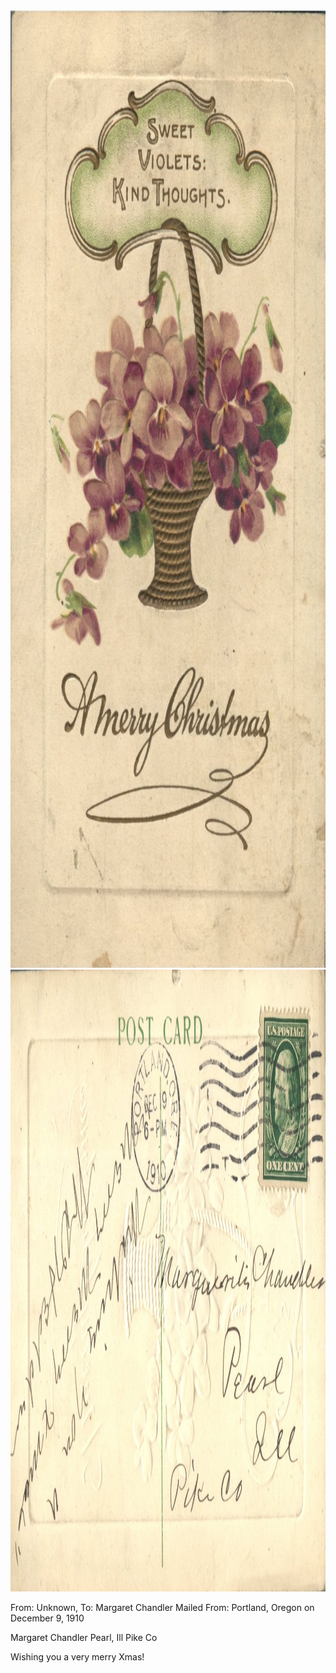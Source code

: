 <html><body><img class="alignnone size-full wp-image-2374" src="/wp-content/uploads/2015/01/postcard-2014-20150114_18350044_0320.jpg" alt="postcard-2014-20150114_18350044_0320" width="996" height="1532"> <img class="alignnone size-full wp-image-2375" src="/wp-content/uploads/2015/01/postcard-2014-20150114_18345246_0319.jpg" alt="postcard-2014-20150114_18345246_0319" width="1490" height="995">

From: Unknown, To: Margaret Chandler
Mailed From: Portland, Oregon on December 9, 1910

Margaret Chandler
Pearl, Ill
Pike Co

Wishing you a very merry Xmas!</body></html>